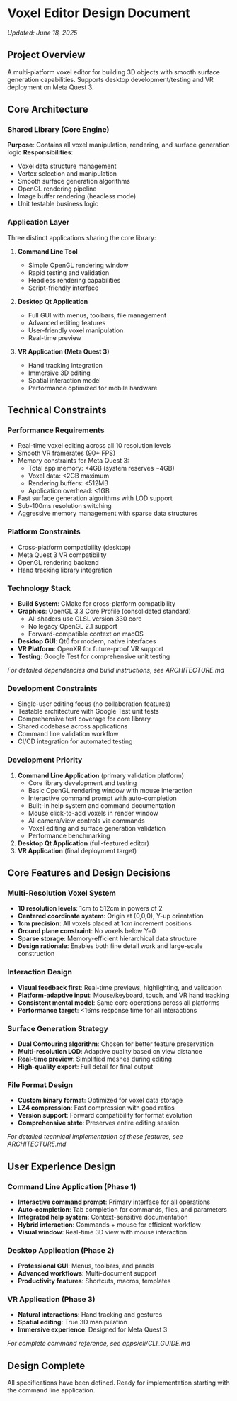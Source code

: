 # Voxel Editor Design Document
*Updated: June 18, 2025*

## Project Overview
A multi-platform voxel editor for building 3D objects with smooth surface generation capabilities. Supports desktop development/testing and VR deployment on Meta Quest 3.

## Core Architecture

### Shared Library (Core Engine)
**Purpose**: Contains all voxel manipulation, rendering, and surface generation logic
**Responsibilities**:
- Voxel data structure management
- Vertex selection and manipulation
- Smooth surface generation algorithms
- OpenGL rendering pipeline
- Image buffer rendering (headless mode)
- Unit testable business logic

### Application Layer
Three distinct applications sharing the core library:

1. **Command Line Tool**
   - Simple OpenGL rendering window
   - Rapid testing and validation
   - Headless rendering capabilities
   - Script-friendly interface

2. **Desktop Qt Application** 
   - Full GUI with menus, toolbars, file management
   - Advanced editing features
   - User-friendly voxel manipulation
   - Real-time preview

3. **VR Application (Meta Quest 3)**
   - Hand tracking integration
   - Immersive 3D editing
   - Spatial interaction model
   - Performance optimized for mobile hardware

## Technical Constraints

### Performance Requirements
- Real-time voxel editing across all 10 resolution levels
- Smooth VR framerates (90+ FPS)
- Memory constraints for Meta Quest 3:
  - Total app memory: <4GB (system reserves ~4GB)
  - Voxel data: <2GB maximum
  - Rendering buffers: <512MB
  - Application overhead: <1GB
- Fast surface generation algorithms with LOD support
- Sub-100ms resolution switching
- Aggressive memory management with sparse data structures

### Platform Constraints
- Cross-platform compatibility (desktop)
- Meta Quest 3 VR compatibility
- OpenGL rendering backend
- Hand tracking library integration

### Technology Stack
- **Build System**: CMake for cross-platform compatibility
- **Graphics**: OpenGL 3.3 Core Profile (consolidated standard)
  - All shaders use GLSL version 330 core
  - No legacy OpenGL 2.1 support
  - Forward-compatible context on macOS
- **Desktop GUI**: Qt6 for modern, native interfaces
- **VR Platform**: OpenXR for future-proof VR support
- **Testing**: Google Test for comprehensive unit testing

*For detailed dependencies and build instructions, see ARCHITECTURE.md*

### Development Constraints
- Single-user editing focus (no collaboration features)
- Testable architecture with Google Test unit tests
- Comprehensive test coverage for core library
- Shared codebase across applications
- Command line validation workflow
- CI/CD integration for automated testing

### Development Priority
1. **Command Line Application** (primary validation platform)
   - Core library development and testing
   - Basic OpenGL rendering window with mouse interaction
   - Interactive command prompt with auto-completion
   - Built-in help system and command documentation
   - Mouse click-to-add voxels in render window
   - All camera/view controls via commands
   - Voxel editing and surface generation validation
   - Performance benchmarking
2. **Desktop Qt Application** (full-featured editor)
3. **VR Application** (final deployment target)

## Core Features and Design Decisions

### Multi-Resolution Voxel System
- **10 resolution levels**: 1cm to 512cm in powers of 2
- **Centered coordinate system**: Origin at (0,0,0), Y-up orientation
- **1cm precision**: All voxels placed at 1cm increment positions
- **Ground plane constraint**: No voxels below Y=0
- **Sparse storage**: Memory-efficient hierarchical data structure
- **Design rationale**: Enables both fine detail work and large-scale construction

### Interaction Design
- **Visual feedback first**: Real-time previews, highlighting, and validation
- **Platform-adaptive input**: Mouse/keyboard, touch, and VR hand tracking
- **Consistent mental model**: Same core operations across all platforms
- **Performance target**: <16ms response time for all interactions

### Surface Generation Strategy
- **Dual Contouring algorithm**: Chosen for better feature preservation
- **Multi-resolution LOD**: Adaptive quality based on view distance
- **Real-time preview**: Simplified meshes during editing
- **High-quality export**: Full detail for final output

### File Format Design
- **Custom binary format**: Optimized for voxel data storage
- **LZ4 compression**: Fast compression with good ratios
- **Version support**: Forward compatibility for format evolution
- **Comprehensive state**: Preserves entire editing session

*For detailed technical implementation of these features, see ARCHITECTURE.md*

## User Experience Design

### Command Line Application (Phase 1)
- **Interactive command prompt**: Primary interface for all operations
- **Auto-completion**: Tab completion for commands, files, and parameters
- **Integrated help system**: Context-sensitive documentation
- **Hybrid interaction**: Commands + mouse for efficient workflow
- **Visual window**: Real-time 3D view with mouse interaction

### Desktop Application (Phase 2)
- **Professional GUI**: Menus, toolbars, and panels
- **Advanced workflows**: Multi-document support
- **Productivity features**: Shortcuts, macros, templates

### VR Application (Phase 3)
- **Natural interactions**: Hand tracking and gestures
- **Spatial editing**: True 3D manipulation
- **Immersive experience**: Designed for Meta Quest 3

*For complete command reference, see apps/cli/CLI_GUIDE.md*

## Design Complete

All specifications have been defined. Ready for implementation starting with the command line application.
